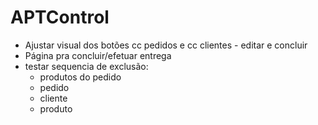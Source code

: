 # APTControl

- Ajustar visual dos botões cc pedidos e cc clientes - editar e concluir
- Página pra concluir/efetuar entrega
- testar sequencia de exclusão:
    - produtos do pedido
    - pedido
    - cliente
    - produto